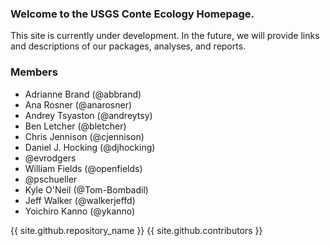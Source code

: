 ---
---

### Welcome to the USGS Conte Ecology Homepage.

This site is currently under development. In the future, we will provide links and descriptions of our packages, analyses, and reports.

### Members

- Adrianne Brand (@abbrand)
- Ana Rosner (@anarosner)
- Andrey Tsyaston (@andreytsy)
- Ben Letcher (@bletcher)
- Chris Jennison (@cjennison)
- Daniel J. Hocking (@djhocking)
- @evrodgers
- William Fields (@openfields)
- @pschueller
- Kyle O'Neil (@Tom-Bombadil)
- Jeff Walker (@walkerjeffd)
- Yoichiro Kanno (@ykanno)

{{ site.github.repository_name }}
{{ site.github.contributors }}